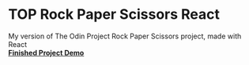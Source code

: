 # TOP Rock Paper Scissors React
My version of The Odin Project Rock Paper Scissors project, made with React\
<strong><a href="https://courtneem.github.io/TOP-rock-paper-scissors-react/">Finished Project Demo</a></strong>

